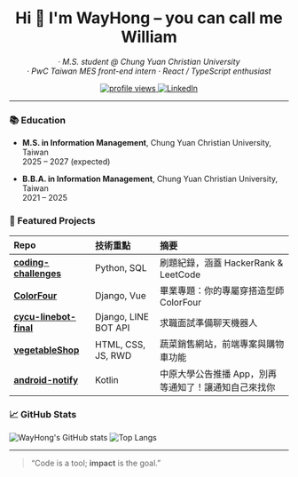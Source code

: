 <!-- README.md -->
<h1 align="center">Hi 👋 I'm WayHong – you can call me William</h1>
<p align="center">
  <em> · M.S. student @ Chung Yuan Christian University </em> <br>
  <em> · PwC Taiwan MES front-end intern · React / TypeScript enthusiast</em> <br>
</p>

<p align="center">
  <!-- Profile view counter -->
  <a href="https://github.com/wayhong0928">
    <img src="https://komarev.com/ghpvc/?username=wayhong0928&label=Profile%20views&color=0e75b6" alt="profile views" />
  </a>
  <!-- LinkedIn -->
  <a href="https://www.linkedin.com/in/william-chen-52a165299">
    <img alt="LinkedIn" src="https://img.shields.io/badge/LinkedIn-0A66C2?style=flat&logo=linkedin&logoColor=white" />
  </a>
</p>

---
<!--
### 🔭 Currently Working On
- **Manufacturing Execution System (MES) front-end** – React + TypeScript @ PwC Taiwan (2025-02 ~ 2025-08)

### 🌱 Currently Learning
`Next.js 14` · `tRPC` · `Reinforcement Learning`

### 👯 Looking to Collaborate On
Open-source **health-tech** & **civic-tech** projects
-->
### 📚 Education
- **M.S. in Information Management**, Chung Yuan Christian University, Taiwan  
  2025 – 2027 (expected)

- **B.B.A. in Information Management**, Chung Yuan Christian University, Taiwan  
  2021 – 2025

### 🚀 Featured Projects
| Repo | 技術重點 | 摘要 |
| :--- | :--- | :--- |
| [**coding-challenges**](https://github.com/wayhong0928/coding-challenges) | Python, SQL | 刷題紀錄，涵蓋 HackerRank & LeetCode |
| [**ColorFour**](https://github.com/wayhong0928/ColorFour) | Django, Vue | 畢業專題：你的專屬穿搭造型師 ColorFour |
| [**cycu-linebot-final**](https://github.com/wayhong0928/cycu-linebot-final) | Django, LINE BOT API | 求職面試準備聊天機器人 |
| [**vegetableShop**](https://github.com/wayhong0928/vegetableShop) | HTML, CSS, JS, RWD | 蔬菜銷售網站，前端專案與購物車功能 |
| [**android-notify**](https://github.com/wayhong0928/android-notify) | Kotlin | 中原大學公告推播 App，別再等通知了！讓通知自己來找你 |

### 📈 GitHub Stats
![WayHong's GitHub stats](https://github-readme-stats.vercel.app/api?username=wayhong0928&show_icons=true)
![Top Langs](https://github-readme-stats.vercel.app/api/top-langs/?username=wayhong0928&layout=compact)

<!--
### 📫 Reach Me At

`hong.dev [at] example.com` ｜ [Portfolio](https://hong.github.io) ｜ [Blog](https://medium.com/@hong)
-->
---

> “Code is a tool; **impact** is the goal.”
